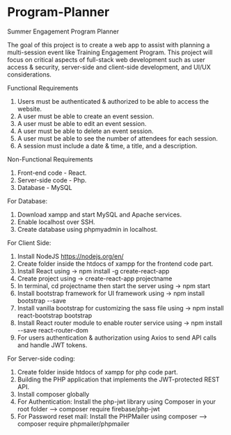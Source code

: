 # Program-Planner
Summer Engagement Program Planner

The goal of this project is to create a web app to assist with planning a multi-session event like  Training Engagement Program. This project will focus on critical aspects of full-stack web development such as user access & security, server-side and client-side development, and UI/UX considerations.

Functional Requirements
1. Users must be authenticated & authorized to be able to access the website.
2. A user must be able to create an event session.
3. A user must be able to edit an event session.
4. A user must be able to delete an event session.
5. A user must be able to see the number of attendees for each session.
6. A session must include a date & time, a title, and a description.

Non-Functional Requirements
1. Front-end code - React. 
2. Server-side code - Php.
3. Database - MySQL

For Database:
1. Download xampp and start MySQL and Apache services.
2. Enable localhost over SSH.
2. Create database using phpmyadmin in localhost.

For Client Side: 
1. Install NodeJS https://nodejs.org/en/
2. Create folder inside the htdocs of xampp for the frontend code part.
3. Install React using -> npm install -g create-react-app
4. Create project using -> create-react-app projectname
5. In terminal, cd projectname then start the server using -> npm start
6. Install bootstrap framework for UI framework using -> npm install bootstrap --save
7. Install vanilla bootstrap for customizing the sass file using -> npm install react-bootstrap bootstrap
8. Install React router module to enable router service using -> npm install --save react-router-dom
9. For users authentication & authorization using Axios to send API calls and handle JWT tokens.

For Server-side coding:
1. Create folder inside htdocs of xampp for php code part.
2. Building the PHP application that implements the JWT-protected REST API.
3. Install composer globally
4. For Authentication: Install the php-jwt library using Composer in your root folder --> composer require firebase/php-jwt 
5. For Password reset mail: Install the PHPMailer using composer --> composer require phpmailer/phpmailer

